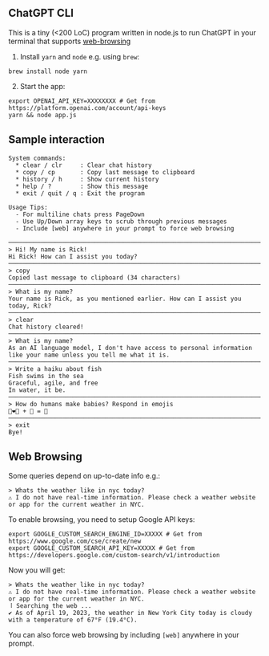 ChatGPT CLI
---
This is a tiny (<200 LoC) program written in node.js to run ChatGPT in your terminal that supports [web-browsing](#web-browsing)

1. Install `yarn` and `node` e.g. using `brew`:
```shell
brew install node yarn
```

2. Start the app:
```shell
export OPENAI_API_KEY=XXXXXXXX # Get from https://platform.openai.com/account/api-keys
yarn && node app.js
```

## Sample interaction
```
System commands:
  * clear / clr     : Clear chat history
  * copy / cp       : Copy last message to clipboard
  * history / h     : Show current history
  * help / ?        : Show this message
  * exit / quit / q : Exit the program

Usage Tips:
  - For multiline chats press PageDown
  - Use Up/Down array keys to scrub through previous messages
  - Include [web] anywhere in your prompt to force web browsing

────────────────────────────────────────────────────────────────────────────────────
> Hi! My name is Rick!
Hi Rick! How can I assist you today?
────────────────────────────────────────────────────────────────────────────────────
> copy
Copied last message to clipboard (34 characters)
────────────────────────────────────────────────────────────────────────────────────
> What is my name?
Your name is Rick, as you mentioned earlier. How can I assist you today, Rick?
────────────────────────────────────────────────────────────────────────────────────
> clear
Chat history cleared!
────────────────────────────────────────────────────────────────────────────────────
> What is my name?
As an AI language model, I don't have access to personal information like your name unless you tell me what it is.
────────────────────────────────────────────────────────────────────────────────────
> Write a haiku about fish
Fish swims in the sea
Graceful, agile, and free
In water, it be.
────────────────────────────────────────────────────────────────────────────────────
> How do humans make babies? Respond in emojis
👨‍❤️‍️‍👩 + 💏️ = 👶
────────────────────────────────────────────────────────────────────────────────────
> exit
Bye!
```

## Web Browsing
Some queries depend on up-to-date info e.g.:
```
> Whats the weather like in nyc today?
⚠ I do not have real-time information. Please check a weather website or app for the current weather in NYC.
```
To enable browsing, you need to setup Google API keys:
```shell
export GOOGLE_CUSTOM_SEARCH_ENGINE_ID=XXXXX # Get from https://www.google.com/cse/create/new
export GOOGLE_CUSTOM_SEARCH_API_KEY=XXXXX # Get from https://developers.google.com/custom-search/v1/introduction
```

Now you will get:
```shell
> Whats the weather like in nyc today?
⚠ I do not have real-time information. Please check a weather website or app for the current weather in NYC.
⠸ Searching the web ...
✔ As of April 19, 2023, the weather in New York City today is cloudy with a temperature of 67°F (19.4°C).
```

You can also force web browsing by including `[web]` anywhere in your prompt.